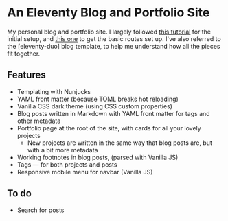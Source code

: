 # An Eleventy Blog and Portfolio Site

My personal blog and portfolio site. I largely followed [this tutorial](https://sia.codes/posts/itsiest-bitsiest-eleventy-tutorial/) for the initial setup, and [this one](https://11ty.rocks/posts/create-your-first-basic-11ty-website/) to get the basic routes set up. I've also referred to the [eleventy-duo] blog template, to help me understand how all the pieces fit together.

## Features

- Templating with Nunjucks
- YAML front matter (because TOML breaks hot reloading)
- Vanilla CSS dark theme (using CSS custom properties)
- Blog posts written in Markdown with YAML front matter for tags and other metadata
- Portfolio page at the root of the site, with cards for all your lovely projects
  - New projects are written in the same way that blog posts are, but with a bit more metadata
- Working footnotes in blog posts, (parsed with Vanilla JS)
- Tags — for both projects and posts
- Responsive mobile menu for navbar (Vanilla JS)

## To do

- Search for posts
